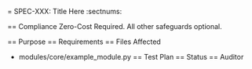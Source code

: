 = SPEC-XXX: Title Here
:sectnums:

== Compliance
Zero-Cost Required. All other safeguards optional.

== Purpose
== Requirements
== Files Affected
* modules/core/example_module.py
== Test Plan
== Status
== Auditor
